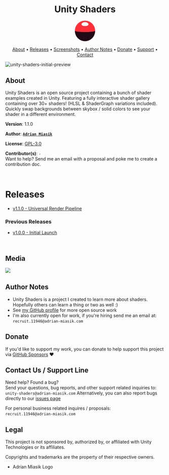 <h1 align="center">Unity Shaders</h1>

<p align="center">
  <img src="UnityShaders/Assets/Sprites/icon-unity-shaders.png" width="64">
</p>

<p align="center">
  <a href="#about">About</a> &bull;
  <a href="#releases">Releases</a> &bull;
  <a href="#media">Screenshots</a> &bull;
  <a href="#author-notes">Author Notes</a> &bull;
  <a href="#donate">Donate</a> &bull;
  <a href="#contact-us--support-line">Support</a> &bull;
  <a href="#contact-us--support-line">Contact</a>
</p>

<img alt="unity-shaders-initial-preview" src="https://user-images.githubusercontent.com/12757380/82749272-042d4980-9d76-11ea-99e4-9b8617d04f78.gif">

## About

Unity Shaders is an open source project containing a bunch of shader examples created in Unity.
Featuring a fully interactive shader gallery containing over 30+ shaders! (HLSL & ShaderGraph variations included). 
Quickly swap backgrounds between skybox / solid colors to see your shader in a different environment.

**Version**:  1.1.0

**Author**:  **[`Adrian Miasik`](https://adrian-miasik.com)**

**License**: [GPL-3.0](LICENSE)

**Contributor(s)**: `-`  
Want to help? Send me an email with a proposal and poke me to create a contribution doc.

&nbsp;
# Releases
- [v1.1.0 - Universal Render Pipeline](https://github.com/adrian-miasik/unity-shaders/releases/tag/v1.1.0)

### Previous Releases
- [v1.0.0 - Initial Launch](https://github.com/adrian-miasik/unity-shaders/releases/tag/v1.0.0)


&nbsp;
## Media
<img src="/readme-preview.png">

## Author Notes
- Unity Shaders is a project I created to learn more about shaders. Hopefully others can learn a thing or two as well :)
- See [my GitHub profile](https://github.com/adrian-miasik) for more open source work
- I'm also currently open for work, if you're hiring send me an email at: `recruit.11946@adrian-miasik.com`

## Donate
If you'd like to support my work, you can donate to help support this project via [GitHub Sponsors](https://github.com/sponsors/adrian-miasik) ❤️

## Contact Us / Support Line
Need help?  Found a bug?  
Send your questions, bug reports, and other support related inquiries to:  
`unity-shaders@adrian-miasik.com`
Alternatively, you can also report bugs directly to our [issues page](https://github.com/adrian-miasik/unity-shaders/issues)

For personal business related inquires / proposals:  
`recruit.11946@adrian-miasik.com`

## Legal
This project is not sponsored by, authorized by, or affiliated with Unity Technologies or its affiliates.

Copyrights and trademarks are the property of their respective owners.
- Adrian Miasik Logo
